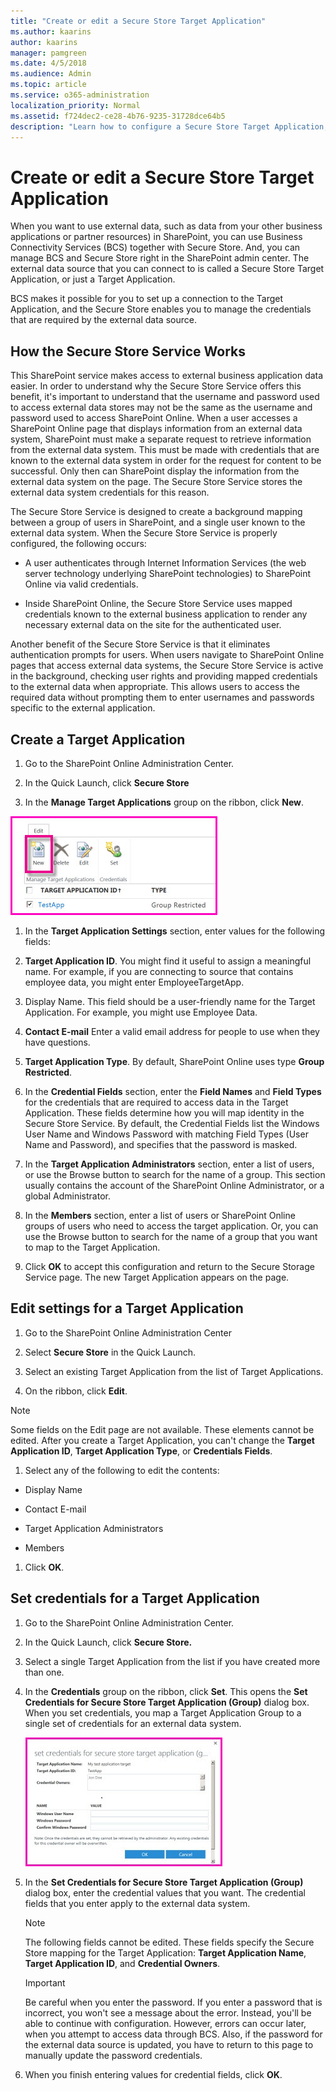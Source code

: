 ```yaml
---
title: "Create or edit a Secure Store Target Application"
ms.author: kaarins
author: kaarins
manager: pamgreen
ms.date: 4/5/2018
ms.audience: Admin
ms.topic: article
ms.service: o365-administration
localization_priority: Normal
ms.assetid: f724dec2-ce28-4b76-9235-31728dce64b5
description: "Learn how to configure a Secure Store Target Application, including application IDs and credentials for the external data source."
---
```


# Create or edit a Secure Store Target Application

When you want to use external data, such as data from your other business applications or partner resources) in SharePoint, you can use Business Connectivity Services (BCS) together with Secure Store. And, you can manage BCS and Secure Store right in the SharePoint admin center. The external data source that you can connect to is called a Secure Store Target Application, or just a Target Application. 
  
BCS makes it possible for you to set up a connection to the Target Application, and the Secure Store enables you to manage the credentials that are required by the external data source. 
  
## How the Secure Store Service Works
<a name="__toc346879710"> </a>

This SharePoint service makes access to external business application data easier. In order to understand why the Secure Store Service offers this benefit, it's important to understand that the username and password used to access external data stores may not be the same as the username and password used to access SharePoint Online. When a user accesses a SharePoint Online page that displays information from an external data system, SharePoint must make a separate request to retrieve information from the external data system. This must be made with credentials that are known to the external data system in order for the request for content to be successful. Only then can SharePoint display the information from the external data system on the page. The Secure Store Service stores the external data system credentials for this reason.
  
The Secure Store Service is designed to create a background mapping between a group of users in SharePoint, and a single user known to the external data system. When the Secure Store Service is properly configured, the following occurs: 
  
- A user authenticates through Internet Information Services (the web server technology underlying SharePoint technologies) to SharePoint Online via valid credentials.
    
- Inside SharePoint Online, the Secure Store Service uses mapped credentials known to the external business application to render any necessary external data on the site for the authenticated user.
    
Another benefit of the Secure Store Service is that it eliminates authentication prompts for users. When users navigate to SharePoint Online pages that access external data systems, the Secure Store Service is active in the background, checking user rights and providing mapped credentials to the external data when appropriate. This allows users to access the required data without prompting them to enter usernames and passwords specific to the external application.
  
## Create a Target Application
<a name="__toc346879711"> </a>

1. Go to the SharePoint Online Administration Center.
    
2. In the Quick Launch, click **Secure Store**
    
3. In the **Manage Target Applications** group on the ribbon, click **New**.
    
![Screenshot of the SharePoint Online Administration Center page for configuring a SecureStore Target Application.](media/c3ba43ae-b8df-4b63-b187-9ce1bd6cb42f.jpg)
  
1. In the **Target Application Settings** section, enter values for the following fields: 
    
2. **Target Application ID**. You might find it useful to assign a meaningful name. For example, if you are connecting to source that contains employee data, you might enter EmployeeTargetApp. 
    
3. Display Name. This field should be a user-friendly name for the Target Application. For example, you might use Employee Data.
    
4. **Contact E-mail** Enter a valid email address for people to use when they have questions. 
    
5. **Target Application Type**. By default, SharePoint Online uses type **Group Restricted**. 
    
6. In the **Credential Fields** section, enter the **Field Names** and **Field Types** for the credentials that are required to access data in the Target Application. These fields determine how you will map identity in the Secure Store Service. By default, the Credential Fields list the Windows User Name and Windows Password with matching Field Types (User Name and Password), and specifies that the password is masked. 
    
7. In the **Target Application Administrators** section, enter a list of users, or use the Browse button to search for the name of a group. This section usually contains the account of the SharePoint Online Administrator, or a global Administrator. 
    
8. In the **Members** section, enter a list of users or SharePoint Online groups of users who need to access the target application. Or, you can use the Browse button to search for the name of a group that you want to map to the Target Application. 
    
9. Click **OK** to accept this configuration and return to the Secure Storage Service page. The new Target Application appears on the page. 
    
## Edit settings for a Target Application
<a name="__toc346879712"> </a>

1. Go to the SharePoint Online Administration Center
    
2. Select **Secure Store** in the Quick Launch. 
    
3. Select an existing Target Application from the list of Target Applications.
    
4. On the ribbon, click **Edit**.
    
> [!NOTE]
>  Some fields on the Edit page are not available. These elements cannot be edited. After you create a Target Application, you can't change the **Target Application ID**, **Target Application Type**, or **Credentials Fields**. 
  
1. Select any of the following to edit the contents:
    
  - Display Name
    
  - Contact E-mail
    
  - Target Application Administrators
    
  - Members
    
1. Click **OK**.
    
## Set credentials for a Target Application
<a name="__toc346879713"> </a>

1. Go to the SharePoint Online Administration Center.
    
2. In the Quick Launch, click **Secure Store.**
    
3. Select a single Target Application from the list if you have created more than one.
    
4. In the **Credentials** group on the ribbon, click **Set**. This opens the **Set Credentials for Secure Store Target Application (Group)** dialog box. When you set credentials, you map a Target Application Group to a single set of credentials for an external data system. 
    
    ![Screenshot of the "Set credentials for a Secure Store Target Application" dialog. You can use this dialog to set the logon credentials for an external data source](media/ca3584ac-34d5-431d-a803-a6888b3a451d.jpg)
  
5. In the **Set Credentials for Secure Store Target Application (Group)** dialog box, enter the credential values that you want. The credential fields that you enter apply to the external data system. 
    
    > [!NOTE]
    >  The following fields cannot be edited. These fields specify the Secure Store mapping for the Target Application: **Target Application Name**, **Target Application ID**, and **Credential Owners**. 
  
    > [!IMPORTANT]
    >  Be careful when you enter the password. If you enter a password that is incorrect, you won't see a message about the error. Instead, you'll be able to continue with configuration. However, errors can occur later, when you attempt to access data through BCS. Also, if the password for the external data source is updated, you have to return to this page to manually update the password credentials. 
  
6. When you finish entering values for credential fields, click **OK**.
    

